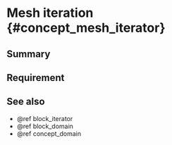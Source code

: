 Mesh iteration {#concept_mesh_iterator}
==================================================
## Summary

## Requirement


## See also
- @ref block_iterator
- @ref block_domain
- @ref concept_domain
